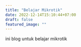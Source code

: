 ```yaml
---
title: "Belajar Mikrotik"
date: 2022-12-14T15:10:44+07:00
draft: false
featured_image: ""
---
```


ini blog untuk belajar mikrotik
